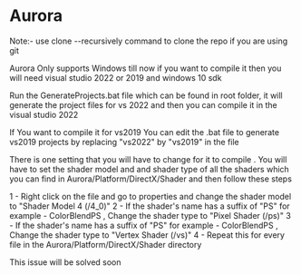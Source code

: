 # Aurora

Note:- use clone --recursively command to clone the repo if you are using git 

Aurora Only supports Windows till now
if you want to compile it then you will need visual studio 2022 or 2019 and windows 10 sdk

Run the GenerateProjects.bat file which can be found in root folder, it will generate the project files for vs 2022 and then you can compile it in the visual studio 2022

If You want to compile it for vs2019 
You can edit the .bat file to generate vs2019 projects by replacing "vs2022" by "vs2019" in the file

There is one setting that you will have to change for it to compile . You will have to set the shader model and and shader type of all the shaders which you can find in Aurora/Platform/DirectX/Shader and then follow these steps

1 - Right click on the file and go to properties and change the shader model to "Shader Model 4 (/4_0)"
2 - If the shader's name has a suffix of "PS" for example - ColorBlendPS , Change the shader type to "Pixel Shader (/ps)" 
3 - If the shader's name has a suffix of "PS" for example - ColorBlendPS , Change the shader type to "Vertex Shader (/vs)" 
4 - Repeat this for every file in the Aurora/Platform/DirectX/Shader directory

This issue will be solved soon